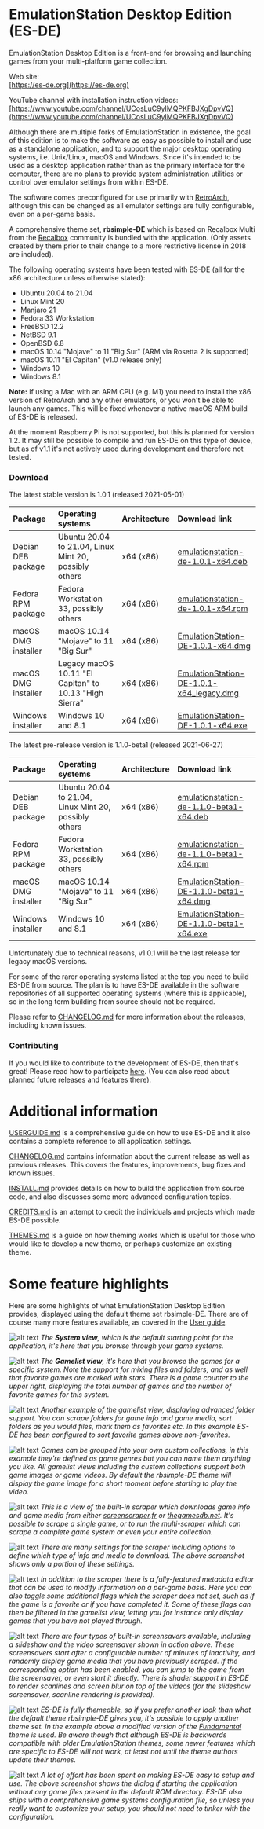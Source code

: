 # EmulationStation Desktop Edition (ES-DE)

EmulationStation Desktop Edition is a front-end for browsing and launching games from your multi-platform game collection.

Web site:\
[https://es-de.org](https://es-de.org)

YouTube channel with installation instruction videos:\
[https://www.youtube.com/channel/UCosLuC9yIMQPKFBJXgDpvVQ](https://www.youtube.com/channel/UCosLuC9yIMQPKFBJXgDpvVQ)


Although there are multiple forks of EmulationStation in existence, the goal of this edition is to make the software as easy as possible to install and use as a standalone application, and to support the major desktop operating systems, i.e. Unix/Linux, macOS and Windows. Since it's intended to be used as a desktop application rather than as the primary interface for the computer, there are no plans to provide system administration utilities or control over emulator settings from within ES-DE.

The software comes preconfigured for use primarily with [RetroArch](https://www.retroarch.com), although this can be changed as all emulator settings are fully configurable, even on a per-game basis.

A comprehensive theme set, **rbsimple-DE** which is based on Recalbox Multi from the [Recalbox](https://www.recalbox.com) community is bundled with the application. (Only assets created by them prior to their change to a more restrictive license in 2018 are included).

The following operating systems have been tested with ES-DE (all for the x86 architecture unless otherwise stated):

* Ubuntu 20.04 to 21.04
* Linux Mint 20
* Manjaro 21
* Fedora 33 Workstation
* FreeBSD 12.2
* NetBSD 9.1
* OpenBSD 6.8
* macOS 10.14 "Mojave" to 11 "Big Sur" (ARM via Rosetta 2 is supported)
* macOS 10.11 "El Capitan" (v1.0 release only)
* Windows 10
* Windows 8.1

**Note:** If using a Mac with an ARM CPU (e.g. M1) you need to install the x86 version of RetroArch and any other emulators, or you won't be able to launch any games. This will be fixed whenever a native macOS ARM build of ES-DE is released.

At the moment Raspberry Pi is not supported, but this is planned for version 1.2. It may still be possible to compile and run ES-DE on this type of device, but as of v1.1 it's not actively used during development and therefore not tested.

### Download

The latest stable version is 1.0.1 (released 2021-05-01)

| Package             | Operating systems                                       | Architecture | Download link  |
| :------------------ | :------------------------------------------------------ | :----------- | :------------- |
| Debian DEB package  | Ubuntu 20.04 to 21.04, Linux Mint 20, possibly others   | x64 (x86)    | [emulationstation-de-1.0.1-x64.deb](https://es-de.org/releases/stable/Linux/emulationstation-de-1.0.1-x64.deb)|
| Fedora RPM package  | Fedora Workstation 33, possibly others                  | x64 (x86)    | [emulationstation-de-1.0.1-x64.rpm](https://es-de.org/releases/stable/Linux/emulationstation-de-1.0.1-x64.rpm)|
| macOS DMG installer | macOS 10.14 "Mojave" to 11 "Big Sur"                    | x64 (x86)    | [EmulationStation-DE-1.0.1-x64.dmg](https://es-de.org/releases/stable/macOS/EmulationStation-DE-1.0.1-x64.dmg)|
| macOS DMG installer | Legacy macOS 10.11 "El Capitan" to 10.13 "High Sierra"  | x64 (x86)    | [EmulationStation-DE-1.0.1-x64_legacy.dmg](https://es-de.org/releases/stable/macOS/EmulationStation-DE-1.0.1-x64_legacy.dmg)|
| Windows installer   | Windows 10 and 8.1                                      | x64 (x86)    | [EmulationStation-DE-1.0.1-x64.exe](https://es-de.org/releases/stable/Windows/EmulationStation-DE-1.0.1-x64.exe)|

The latest pre-release version is 1.1.0-beta1 (released 2021-06-27)

| Package             | Operating systems                                       | Architecture | Download link  |
| :------------------ | :------------------------------------------------------ | :----------- | :------------- |
| Debian DEB package  | Ubuntu 20.04 to 21.04, Linux Mint 20, possibly others   | x64 (x86)    | [emulationstation-de-1.1.0-beta1-x64.deb](https://es-de.org/releases/beta/Linux/emulationstation-de-1.1.0-beta1-x64.deb)|
| Fedora RPM package  | Fedora Workstation 33, possibly others                  | x64 (x86)    | [emulationstation-de-1.1.0-beta1-x64.rpm](https://es-de.org/releases/beta/Linux/emulationstation-de-1.1.0-beta1-x64.rpm)|
| macOS DMG installer | macOS 10.14 "Mojave" to 11 "Big Sur"                    | x64 (x86)    | [EmulationStation-DE-1.1.0-beta1-x64.dmg](https://es-de.org/releases/beta/macOS/EmulationStation-DE-1.1.0-beta1-x64.dmg)|
| Windows installer   | Windows 10 and 8.1                                      | x64 (x86)    | [EmulationStation-DE-1.1.0-beta1-x64.exe](https://es-de.org/releases/beta/Windows/EmulationStation-DE-1.1.0-beta1-x64.exe)|

Unfortunately due to technical reasons, v1.0.1 will be the last release for legacy macOS versions.

For some of the rarer operating systems listed at the top you need to build ES-DE from source. The plan is to have ES-DE available in the software repositories of all supported operating systems (where this is applicable), so in the long term building from source should not be required.

Please refer to [CHANGELOG.md](CHANGELOG.md) for more information about the releases, including known issues.


### Contributing

If you would like to contribute to the development of ES-DE, then that's great! Please read how to participate [here](CONTRIBUTING.md). (You can also read about planned future releases and features there).


# Additional information

[USERGUIDE.md](USERGUIDE.md) is a comprehensive guide on how to use ES-DE and it also contains a complete reference to all application settings.

[CHANGELOG.md](CHANGELOG.md) contains information about the current release as well as previous releases. This covers the features, improvements, bug fixes and known issues.

[INSTALL.md](INSTALL.md) provides details on how to build the application from source code, and also discusses some more advanced configuration topics.

[CREDITS.md](CREDITS.md) is an attempt to credit the individuals and projects which made ES-DE possible.

[THEMES.md](THEMES.md) is a guide on how theming works which is useful for those who would like to develop a new theme, or perhaps customize an existing theme.

# Some feature highlights

Here are some highlights of what EmulationStation Desktop Edition provides, displayed using the default theme set rbsimple-DE. There are of course many more features available, as covered in the  [User guide](USERGUIDE.md).

![alt text](images/current/es-de_system_view.png "ES-DE System View")
_The **System view**, which is the default starting point for the application, it's here that you browse through your game systems._

![alt text](images/current/es-de_gamelist_view.png "ES-DE Gamelist View")
_The **Gamelist view**, it's here that you browse the games for a specific system. Note the support for mixing files and folders, and as well that favorite games are marked with stars. There is a game counter to the upper right, displaying the total number of games and the number of favorite games for this system._

![alt text](images/current/es-de_folder_support.png "ES-DE Folder Support")
_Another example of the gamelist view, displaying advanced folder support. You can scrape folders for game info and game media, sort folders as you would files, mark them as favorites etc. In this example ES-DE has been configured to sort favorite games above non-favorites._

![alt text](images/current/es-de_custom_collections.png "ES-DE Custom Collections")
_Games can be grouped into your own custom collections, in this example they're defined as game genres but you can name them anything you like. All gamelist views including the custom collections support both game images or game videos. By default the rbsimple-DE theme will display the game image for a short moment before starting to play the video._

![alt text](images/current/es-de_scraper_running.png "ES-DE Scraper Running")
_This is a view of the built-in scraper which downloads game info and game media from either [screenscraper.fr](https://screenscraper.fr) or [thegamesdb.net](https://thegamesdb.net). It's possible to scrape a single game, or to run the multi-scraper which can scrape a complete game system or even your entire collection._

![alt text](images/current/es-de_scraper_settings.png "ES-DE Scraper Settings")
_There are many settings for the scraper including options to define which type of info and media to download. The above screenshot shows only a portion of these settings._

![alt text](images/current/es-de_metadata_editor.png "ES-DE Metadata Editor")
_In addition to the scraper there is a fully-featured metadata editor that can be used to modify information on a per-game basis. Here you can also toggle some additional flags which the scraper does not set, such as if the game is a favorite or if you have completed it. Some of these flags can then be filtered in the gamelist view, letting you for instance only display games that you have not played through._

![alt text](images/current/es-de_screensaver.png "ES-DE Screensaver")
_There are four types of built-in screensavers available, including a slideshow and the video screensaver shown in action above. These screensavers start after a configurable number of minutes of inactivity, and randomly display game media that you have previously scraped. If the corresponding option has been enabled, you can jump to the game from the screensaver, or even start it directly. There is shader support in ES-DE to render scanlines and screen blur on top of the videos (for the slideshow screensaver, scanline rendering is provided)._

![alt text](images/current/es-de_ui_theme_support.png "ES-DE Theme Support")
_ES-DE is fully themeable, so if you prefer another look than what the default theme rbsimple-DE gives you, it's possible to apply another theme set. In the example above a modified version of the [Fundamental](https://github.com/G-rila/es-theme-fundamental) theme is used. Be aware though that although ES-DE is backwards compatible with older EmulationStation themes, some newer features which are specific to ES-DE will not work, at least not until the theme authors update their themes._

![alt text](images/current/es-de_ui_easy_setup.png "ES-DE Easy Setup")
_A lot of effort has been spent on making ES-DE easy to setup and use. The above screenshot shows the dialog if starting the application without any game files present in the default ROM directory. ES-DE also ships with a comprehensive game systems configuration file, so unless you really want to customize your setup, you should not need to tinker with the configuration._